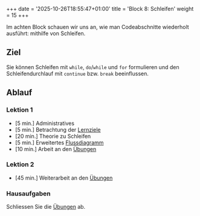 +++
date = '2025-10-26T18:55:47+01:00'
title = 'Block 8: Schleifen'
weight = 15
+++

Im achten Block schauen wir uns an, wie man Codeabschnitte wiederholt ausführt: mithilfe von Schleifen. 

## Ziel

Sie können Schleifen mit `while`, `do`/`while` und `for` formulieren und den Schleifendurchlauf mit `continue` bzw. `break` beeinflussen.

## Ablauf

### Lektion 1

- [5 min.] Administratives
- [5 min.] Betrachtung der [Lernziele](/lernziele/pruefung2/#schleifen)
- [20 min.] Theorie zu Schleifen
- [5 min.] Erweitertes [Flussdiagramm](/theorie/darstellung/#schleifen)
- [10 min.] Arbeit an den [Übungen](/uebungen/schleifen/)

### Lektion 2

- [45 min.] Weiterarbeit an den [Übungen](/uebungen/schleifen/)

### Hausaufgaben

Schliessen Sie die [Übungen](/uebungen/schleifen/) ab.
